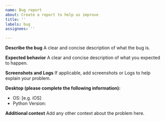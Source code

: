 ```yaml
---
name: Bug report
about: Create a report to help us improve
title: ''
labels: bug
assignees: ''

---
```


**Describe the bug**
A clear and concise description of what the bug is.

**Expected behavior**
A clear and concise description of what you expected to happen.

**Screenshots and Logs**
If applicable, add screenshots or Logs to help explain your problem.

**Desktop (please complete the following information):**
 - OS: [e.g. iOS]
 - Python Version: 

**Additional context**
Add any other context about the problem here.
